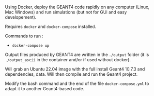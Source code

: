 Using Docker, deploy the GEANT4 code rapidly on any computer (Linux, Mac Windows) and run simulations (but not for GUI and easy developement).

Requires `docker` and `docker-compose` installed.

Commands to run :
* `docker-compose up`

Output files produced by GEANT4 are written in the `./output` folder (it is `./output_ascii` in the container and/or if used without docker).

Will grab an Ubuntu 22.04 image with the full install Geant4 10.7.3 and dependencies, data. Will then compile and run the Geant4 project.

Modify the bash command and the end of the file `docker-compose.yml` to adapt it to another Geant4-based code.
